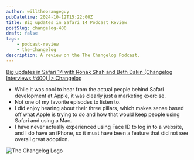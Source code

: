 ```yaml
---
author: willtheorangeguy
pubDatetime: 2024-10-12T15:22:00Z
title: Big updates in Safari 14 Podcast Review
postSlug: changelog-400
draft: false
tags:
    - podcast-review
    - the-changelog
description: A review on the The Changelog Podcast.
---
```


[Big updates in Safari 14 with Ronak Shah and Beth Dakin (Changelog Interviews #400) |> Changelog](https://changelog.com/podcast/400)

- While it was cool to hear from the actual people behind Safari development at Apple, it was clearly just a marketing exercise.
- Not one of my favorite episodes to listen to.
- I did enjoy hearing about their three pillars, which makes sense based off what Apple is trying to do and how that would keep people using Safari and using a Mac.
- I have never actually experienced using Face ID to log in to a website, and I do have an iPhone, so it must have been a feature that did not see overall great adoption.

![The Changelog Logo](https://is1-ssl.mzstatic.com/image/thumb/Podcasts123/v4/b5/b1/43/b5b14333-7cbe-123d-c444-0204e5d08102/mza_311421542997449775.png/300x300bb.webp)
